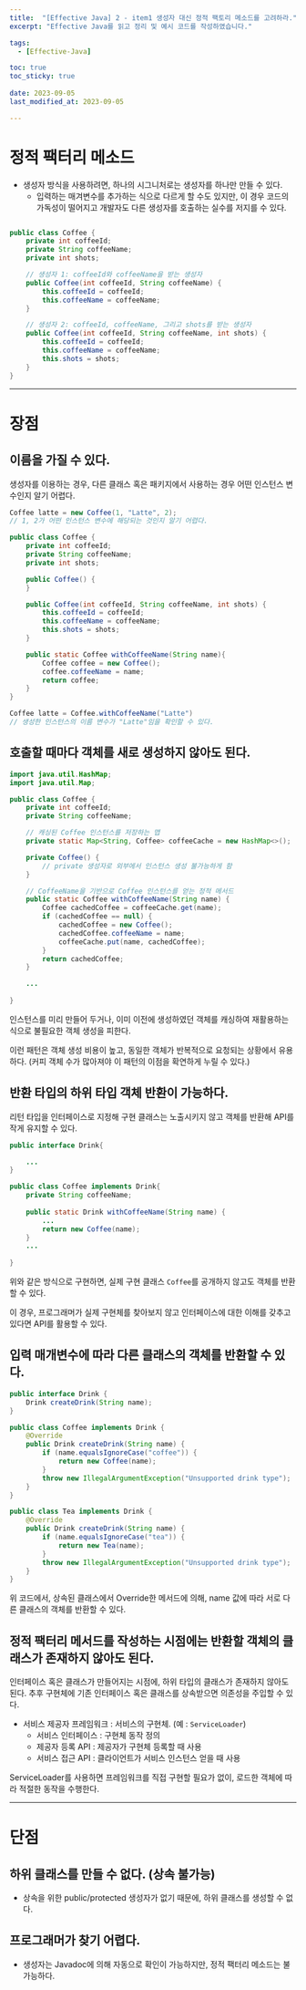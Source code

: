 ```yaml
---
title:  "[Effective Java] 2 - item1 생성자 대신 정적 팩토리 메소드를 고려하라."
excerpt: "Effective Java를 읽고 정리 및 예시 코드를 작성하였습니다."

tags:
  - [Effective-Java]

toc: true
toc_sticky: true
 
date: 2023-09-05
last_modified_at: 2023-09-05

---
```



# 정적 팩터리 메소드

- 생성자 방식을 사용하려면, 하나의 시그니처로는 생성자를 하나만 만들 수 있다. 
	- 입력하는 매겨변수를 추가하는 식으로 다르게 할 수도 있지만, 이 경우 코드의 가독성이 떨어지고 개발자도 다른 생성자를 호출하는 실수를 저지를 수 있다.

``` java

public class Coffee {
    private int coffeeId;
    private String coffeeName;
    private int shots;

    // 생성자 1: coffeeId와 coffeeName을 받는 생성자
    public Coffee(int coffeeId, String coffeeName) {
        this.coffeeId = coffeeId;
        this.coffeeName = coffeeName;
    }

    // 생성자 2: coffeeId, coffeeName, 그리고 shots를 받는 생성자
    public Coffee(int coffeeId, String coffeeName, int shots) {
        this.coffeeId = coffeeId;
        this.coffeeName = coffeeName;
        this.shots = shots;
    }
}
```

---

# 장점

## 이름을 가질 수 있다.

생성자를 이용하는 경우, 다른 클래스 혹은 패키지에서 사용하는 경우 어떤 인스턴스 변수인지 알기 어렵다.

``` java
Coffee latte = new Coffee(1, "Latte", 2); 
// 1, 2가 어떤 인스턴스 변수에 해당되는 것인지 알기 어렵다.
```

``` java
public class Coffee {
    private int coffeeId;
    private String coffeeName;
    private int shots;

    public Coffee() {
    }

    public Coffee(int coffeeId, String coffeeName, int shots) {
        this.coffeeId = coffeeId;
        this.coffeeName = coffeeName;
        this.shots = shots;
    }

	public static Coffee withCoffeeName(String name){
		Coffee coffee = new Coffee();
		coffee.coffeeName = name;
		return coffee;
	}
}
```

```java
Coffee latte = Coffee.withCoffeeName("Latte")
// 생성한 인스턴스의 이름 변수가 "Latte"임을 확인할 수 있다.
```


## 호출할 때마다 객체를 새로 생성하지 않아도 된다.

``` java
import java.util.HashMap;
import java.util.Map;

public class Coffee {
    private int coffeeId;
    private String coffeeName;

    // 캐싱된 Coffee 인스턴스를 저장하는 맵
    private static Map<String, Coffee> coffeeCache = new HashMap<>();

    private Coffee() {
        // private 생성자로 외부에서 인스턴스 생성 불가능하게 함
    }

    // CoffeeName을 기반으로 Coffee 인스턴스를 얻는 정적 메서드
    public static Coffee withCoffeeName(String name) {
        Coffee cachedCoffee = coffeeCache.get(name);
        if (cachedCoffee == null) {
            cachedCoffee = new Coffee();
            cachedCoffee.coffeeName = name;
            coffeeCache.put(name, cachedCoffee);
        }
        return cachedCoffee;
    }

	...
	
}

```

인스턴스를 미리 만들어 두거나, 이미 이전에 생성하였던 객체를 캐싱하여 재활용하는 식으로 불필요한 객체 생성을 피한다.

이런 패턴은 객체 생성 비용이 높고, 동일한 객체가 반복적으로 요청되는 상황에서 유용하다. (커피 객체 수가 많아져야 이 패턴의 이점을 확연하게 누릴 수 있다.)

## 반환 타입의 하위 타입 객체 반환이 가능하다.

리턴 타입을 인터페이스로 지정해 구현 클래스는 노출시키지 않고 객체를 반환해 API를 작게 유지할 수 있다.

```java
public interface Drink{

	...
}
```

``` java
public class Coffee implements Drink{
    private String coffeeName;
	
    public static Drink withCoffeeName(String name) {
        ...
        return new Coffee(name);
    }
	...
	
}

```

위와 같은 방식으로 구현하면, 실제 구현 클래스 `Coffee`를 공개하지 않고도 객체를 반환할 수 있다.

이 경우, 프로그래머가 실제 구현체를 찾아보지 않고 인터페이스에 대한 이해를 갖추고 있다면 API를 활용할 수 있다. 

## 입력 매개변수에 따라 다른 클래스의 객체를 반환할 수 있다.

``` java
public interface Drink {
    Drink createDrink(String name);
}

public class Coffee implements Drink {
    @Override
    public Drink createDrink(String name) {
        if (name.equalsIgnoreCase("coffee")) {
            return new Coffee(name);
        }
        throw new IllegalArgumentException("Unsupported drink type");
    }
}

public class Tea implements Drink {
    @Override
    public Drink createDrink(String name) {
        if (name.equalsIgnoreCase("tea")) {
            return new Tea(name);
        }
        throw new IllegalArgumentException("Unsupported drink type");
    }
}

```

위 코드에서, 상속된 클래스에서 Override한 메서드에 의해, name 값에 따라 서로 다른 클래스의 객체를 반환할 수 있다.


## 정적 팩터리 메서드를 작성하는 시점에는 반환할 객체의 클래스가 존재하지 않아도 된다.

인터페이스 혹은 클래스가 만들어지는 시점에, 하위 타입의 클래스가 존재하지 않아도 된다. 추후 구현체에 기존 인터페이스 혹은 클래스를 상속받으면 의존성을 주입할 수 있다.

- 서비스 제공자 프레임워크 : 서비스의 구현체. (예 : `ServiceLoader`)
	- 서비스 인터페이스 : 구현체 동작 정의
	- 제공자 등록 API : 제공자가 구현체 등록할 때 사용
	- 서비스 접근 API : 클라이언트가 서비스 인스턴스 얻을 때 사용

ServiceLoader를 사용하면 프레임워크를 직접 구현할 필요가 없이, 로드한 객체에 따라 적절한 동작을 수행한다.

---

# 단점

## 하위 클래스를 만들 수 없다. (상속 불가능)

- 상속을 위한 public/protected 생성자가 없기 때문에, 하위 클래스를 생성할 수 없다.

## 프로그래머가 찾기 어렵다.

- 생성자는 Javadoc에 의해 자동으로 확인이 가능하지만, 정적 팩터리 메소드는 불가능하다.